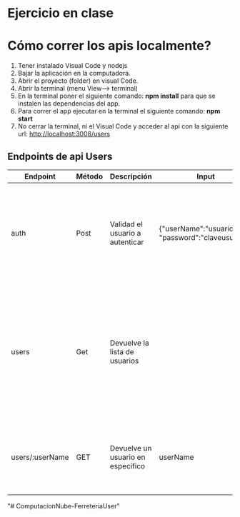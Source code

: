 # Ejercicio en clase
# Cómo correr los apis localmente?

1. Tener instalado Visual Code y nodejs
2. Bajar la aplicación en la computadora.
3. Abrir el proyecto (folder) en visual Code.
4. Abrir la terminal (menu View--> terminal)
5. En la terminal poner el siguiente comando: **npm install** para que se instalen las dependencias del app.
6. Para correr el app ejecutar en la terminal el siguiente comando: **npm start**
7. No cerrar la terminal, ni el Visual Code y acceder al api con la siguiente url:  [http://localhost:3008/users](http://localhost:3008/users)


## Endpoints de api Users
| Endpoint | Método | Descripción | Input | Output | Ejemplo | Excepciones |
| ------ | ------ | ------ | ------ | ------ | ------ | ------ |
| auth | Post | Validad el usuario a autenticar | {"userName":"usuario", "password":"claveusuario"} | {"userName":"usuario", "password":"clave", "email":"email@email.com", "isActive":true, "role":"Admin"} | http://localhost:3008/auth | Mensaje error si usuario no existe: { success: 'false', message: 'The user/password does not match with the right credentials.' } | 
| users | Get | Devuelve la lista de usuarios |  | [{"userName":"usuario", "password":"clave", "email":"email@email.com", "isActive":true, "role":"Admin"},{"userName":"usuario", "password":"clave", "email":"email@email.com", "isActive":true, "role":"Admin"},{"userName":"usuario", "password":"clave", "email":"email@email.com", "isActive":true, "role":"Admin"}] | http://localhost:3008/users |  |
| users/:userName | GET | Devuelve un usuario en específico | userName | {"userName":"usuario", "password":"clave", "email":"email@email.com", "isActive":true, "role":"Admin"} | http://localhost:3008/users/userName | Si no existe se devuelve un mensaje: { success: 'false', message: 'User not found' } |

"# ComputacionNube-FerreteriaUser" 
